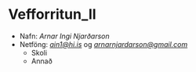 # Vefforritun_II
* Nafn: *Arnar Ingi Njarðarson*
* Netföng: *ain1@hi.is* og *arnarnjardarson@gmail.com*
  * Skoli
  * Annað
